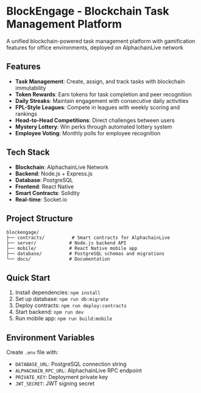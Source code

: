 # BlockEngage - Blockchain Task Management Platform

A unified blockchain-powered task management platform with gamification features for office environments, deployed on AlphachainLive network

## Features

- **Task Management**: Create, assign, and track tasks with blockchain immutability
- **Token Rewards**: Earn tokens for task completion and peer recognition
- **Daily Streaks**: Maintain engagement with consecutive daily activities
- **FPL-Style Leagues**: Compete in leagues with weekly scoring and rankings
- **Head-to-Head Competitions**: Direct challenges between users
- **Mystery Lottery**: Win perks through automated lottery system
- **Employee Voting**: Monthly polls for employee recognition

## Tech Stack

- **Blockchain**: AlphachainLive Network
- **Backend**: Node.js + Express.js
- **Database**: PostgreSQL
- **Frontend**: React Native
- **Smart Contracts**: Solidity
- **Real-time**: Socket.io

## Project Structure

```
blockengage/
├── contracts/          # Smart contracts for AlphachainLive
├── server/            # Node.js backend API
├── mobile/            # React Native mobile app
├── database/          # PostgreSQL schemas and migrations
└── docs/              # Documentation
```

## Quick Start

1. Install dependencies: `npm install`
2. Set up database: `npm run db:migrate`
3. Deploy contracts: `npm run deploy:contracts`
4. Start backend: `npm run dev`
5. Run mobile app: `npm run build:mobile`

## Environment Variables

Create `.env` file with:
- `DATABASE_URL`: PostgreSQL connection string
- `ALPHACHAIN_RPC_URL`: AlphachainLive RPC endpoint
- `PRIVATE_KEY`: Deployment private key
- `JWT_SECRET`: JWT signing secret
